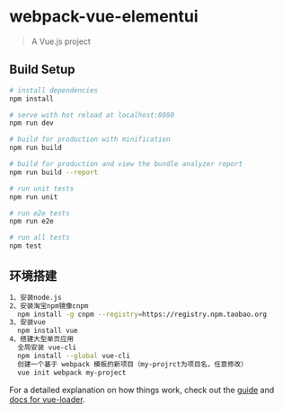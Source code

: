 # webpack-vue-elementui

> A Vue.js project

## Build Setup

``` bash
# install dependencies
npm install

# serve with hot reload at localhost:8080
npm run dev

# build for production with minification
npm run build

# build for production and view the bundle analyzer report
npm run build --report

# run unit tests
npm run unit

# run e2e tests
npm run e2e

# run all tests
npm test
```


## 环境搭建

``` bash
1、安装node.js
2、安装淘宝npm镜像cnpm
  npm install -g cnpm --registry=https://registry.npm.taobao.org
3、安装vue
  npm install vue
4、搭建大型单页应用
  全局安装 vue-cli
  npm install --global vue-cli
  创建一个基于 webpack 模板的新项目（my-projrct为项目名，任意修改）
  vue init webpack my-project
```


For a detailed explanation on how things work, check out the [guide](http://vuejs-templates.github.io/webpack/) and [docs for vue-loader](http://vuejs.github.io/vue-loader).
